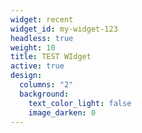 ```yaml
---
widget: recent
widget_id: my-widget-123
headless: true
weight: 10
title: TEST WIdget
active: true
design:
  columns: "2"
  background:
    text_color_light: false
    image_darken: 0
---
```

